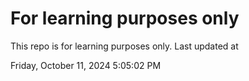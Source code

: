 # For learning purposes only
This repo is for learning purposes only.
Last updated at

Friday, October 11, 2024 5:05:02 PM

